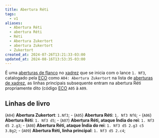 ```yaml
---
title: Abertura Réti
tags:
  - v1
aliases:
  - Abertura Réti
  - abertura Réti
  - Réti
  - Abertura Zukertort
  - abertura Zukertort
  - Zukertort
created_at: 2024-07-26T13:21:33-03:00
updated_at: 2024-08-16T13:53:35-03:00
---
```


É uma [aberturas de flanco](../../../../rascunhos/2024/07/26/Xadrez_Aberturas_de_flanco.md) no [xadrez](../../../../sementes/2024/07/06/Xadrez.md) que se inicia com o lance `1. Nf3`, catalogado pela  [ECO](../../../../sementes/2024/07/07/Encyclopaedia_of_Chess_Openings.md) como `A04: Abertura Zukertort`  na lista de [aberturas de xadrez](../../../../rascunhos/2024/07/26/Xadrez_Aberturas.md), as linhas principais subsequente entram na abertura Réti propriamente dito (código [ECO](../../../../sementes/2024/07/07/Encyclopaedia_of_Chess_Openings.md) `A05` à `A09`.

## Linhas de livro

 (`A04`) **Abertura Zukertort**: `1.Nf3`;
	-  (`A05`) **Abertura Réti**: `1. Nf3 Nf6`;
	-  (`A06`) **Abertura Réti**: `1. Nf3 d5`;
		-  (`A07`) **Abertura Réti, ataque Índia do rei**: `1. Nf3 d5 2.g3`;
			-  (`A08`) **Abertura Réti, ataque Índia do rei**: `1. Nf3 d5 2.g3 c5 3.Bg2`;
			-  (`A09`) **Abertura Réti, linha principal**: `1. Nf3 d5 2.c4`;